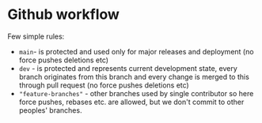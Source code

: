 # Github workflow
Few simple rules:
- `main`- is protected and used only for major releases and deployment (no force pushes deletions etc)
- `dev` - is protected and represents current development state, every branch originates from this branch and every change is merged to this through pull request (no force pushes deletions etc)
- `"feature-branches"` - other branches used by single contributor so here force pushes, rebases etc. are allowed, but we don't commit to other peoples' branches.